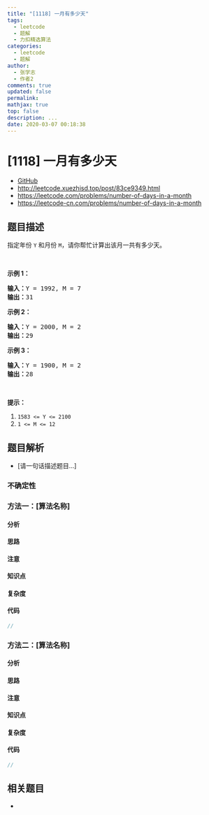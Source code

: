 ```yaml
---
title: "[1118] 一月有多少天"
tags:
  - leetcode
  - 题解
  - 力扣精选算法
categories:
  - leetcode
  - 题解
author:
  - 张学志
  - 作者2
comments: true
updated: false
permalink:
mathjax: true
top: false
description: ...
date: 2020-03-07 00:18:38
---
```



# [1118] 一月有多少天
* [GitHub](https://github.com/algoboy101/LeetCodeCrowdsource/tree/master/_posts/QA/%5B1118%5D%20%E4%B8%80%E6%9C%88%E6%9C%89%E5%A4%9A%E5%B0%91%E5%A4%A9.md)
* http://leetcode.xuezhisd.top/post/83ce9349.html
* https://leetcode.com/problems/number-of-days-in-a-month
* https://leetcode-cn.com/problems/number-of-days-in-a-month


## 题目描述

<p>指定年份&nbsp;<code>Y</code> 和月份&nbsp;<code>M</code>，请你帮忙计算出该月一共有多少天。</p>

<p>&nbsp;</p>

<p><strong>示例 1：</strong></p>

<pre><strong>输入：</strong>Y = 1992, M = 7
<strong>输出：</strong>31
</pre>

<p><strong>示例 2：</strong></p>

<pre><strong>输入：</strong>Y = 2000, M = 2
<strong>输出：</strong>29
</pre>

<p><strong>示例 3：</strong></p>

<pre><strong>输入：</strong>Y = 1900, M = 2
<strong>输出：</strong>28
</pre>

<p>&nbsp;</p>

<p><strong>提示：</strong></p>

<ol>
	<li><code>1583 &lt;= Y &lt;= 2100</code></li>
	<li><code>1 &lt;= M &lt;= 12</code></li>
</ol>



## 题目解析
* [请一句话描述题目...]

### 不确定性


### 方法一：[算法名称]

#### 分析

#### 思路

#### 注意

#### 知识点

#### 复杂度

#### 代码

```cpp
//
```


### 方法二：[算法名称]

#### 分析

#### 思路

#### 注意

#### 知识点

#### 复杂度

#### 代码

```cpp
//
```


## 相关题目
* 
